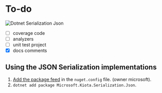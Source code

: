 # To-do

![Dotnet Serialization Json](https://github.com/microsoft/kiota/actions/workflows/serialization-dotnet-json.yml/badge.svg)

- [ ] coverage code
- [ ] analyzers
- [ ] unit test project
- [x] docs comments

## Using the JSON Serialization implementations

1. [Add the package feed](https://docs.github.com/en/packages/guides/configuring-dotnet-cli-for-use-with-github-packages#authenticating-to-github-packages) in the `nuget.config` file. (owner microsoft).
1. `dotnet add package Microsoft.Kiota.Serialization.Json`.
